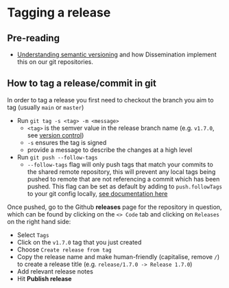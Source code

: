 # Tagging a release

## Pre-reading

- [Understanding semantic versioning](../guides/VERSIONING.md) and how Dissemination implement this on our git repositories.

## How to tag a release/commit in git

In order to tag a release you first need to checkout the branch you aim to tag (usually `main` or `master`)

* Run `git tag -s <tag> -m <message>`
	* `<tag>` is the semver value in the release branch name (e.g. `v1.7.0`, see [version control](VERSIONING.md))
	* `-s` ensures the tag is signed
	* provide a message to describe the changes at a high level
* Run `git push --follow-tags`
	* `--follow-tags` flag will only push tags that match your commits to the shared remote repository, this will prevent any local tags being pushed to remote that are not referencing a commit which has been pushed. This flag can be set as default by adding to `push.followTags` to your git config locally, [see documentation here](https://git-scm.com/docs/git-push#Documentation/git-push.txt---follow-tags)


Once pushed, go to the Github **releases** page for the repository in question, which can be found by clicking on the `<> Code` tab and clicking on `Releases` on the right hand side:

* Select `Tags`
* Click on the `v1.7.0` tag that you just created
* Choose `Create release from tag`
* Copy the release name and make human-friendly (capitalise, remove `/`) to create a release title (e.g. `release/1.7.0 -> Release 1.7.0`)
* Add relevant release notes
* Hit **Publish release**

